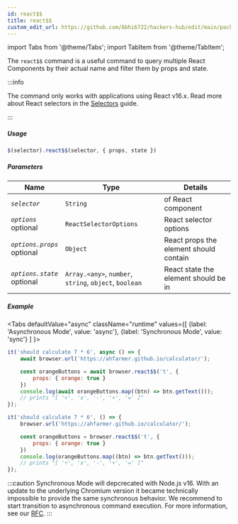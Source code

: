 ```yaml
---
id: react$$
title: react$$
custom_edit_url: https://github.com/Abhi6722/hackers-hub/edit/main/packages/webdriverio/src/commands/element/react$$.ts
---
```


import Tabs from '@theme/Tabs';
import TabItem from '@theme/TabItem';

The `react$$` command is a useful command to query multiple React Components
by their actual name and filter them by props and state.

:::info

The command only works with applications using React v16.x. Read more about React
selectors in the [Selectors](/docs/selectors#react-selectors) guide.

:::

##### Usage

```js
$(selector).react$$(selector, { props, state })
```

##### Parameters

| Name | Type | Details |
| ---- | ---- | ------- |
| <code><var>selector</var></code> | <code>String</code> | of React component |
| <code><var>options</var></code><br /><span class="label labelWarning">optional</span> | <code>ReactSelectorOptions</code> | React selector options |
| <code><var>options.props</var></code><br /><span class="label labelWarning">optional</span> | <code>Object</code> | React props the element should contain |
| <code><var>options.state</var></code><br /><span class="label labelWarning">optional</span> | <code>Array.&lt;any&gt;</code>, <code>number</code>, <code>string</code>, <code>object</code>, <code>boolean</code> | React state the element should be in |

##### Example
<Tabs
defaultValue="async"
className="runtime"
values={[
{label: 'Asynchronous Mode', value: 'async'},
{label: 'Synchronous Mode', value: 'sync'}
]
}>
<TabItem value="async">

```js title="pause.js"
it('should calculate 7 * 6', async () => {
    await browser.url('https://ahfarmer.github.io/calculator/');

    const orangeButtons = await browser.react$$('t', {
        props: { orange: true }
    })
    console.log(await orangeButtons.map((btn) => btn.getText()));
    // prints "[ '÷', 'x', '-', '+', '=' ]"
});
```

</TabItem>
<TabItem value="sync">

```js title="pause.js"
it('should calculate 7 * 6', () => {
    browser.url('https://ahfarmer.github.io/calculator/');

    const orangeButtons = browser.react$$('t', {
        props: { orange: true }
    })
    console.log(orangeButtons.map((btn) => btn.getText()));
    // prints "[ '÷', 'x', '-', '+', '=' ]"
});
```

:::caution
Synchronous Mode will depcrecated with Node.js v16. With an update to the
underlying Chromium version it became technically impossible to provide the
same synchronous behavior. We recommend to start transition to asynchronous
command execution. For more information, see our <a href="https://github.com/webdriverio/webdriverio/discussions/6702">RFC</a>.
:::
</TabItem>
</Tabs>

